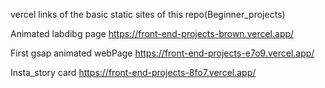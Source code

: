 vercel links of the basic static sites of this repo(Beginner_projects)

Animated labdibg page
   https://front-end-projects-brown.vercel.app/

First gsap animated webPage
   https://front-end-projects-e7o9.vercel.app/
   
Insta_story card
  https://front-end-projects-8fo7.vercel.app/
